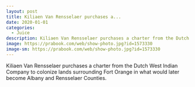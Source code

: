 ```yaml
---
layout: post
title: Kiliaen Van Rensselaer purchases a...
date: 2020-01-01
categories: 
  - Juice
description: Kiliaen Van Rensselaer purchases a charter from the Dutch West Indian Company to colonize lands surrounding Fort Orange in what would later become Albany and Rensselaer Counties.
image: https://prabook.com/web/show-photo.jpg?id=1573330
image-sm: https://prabook.com/web/show-photo.jpg?id=1573330
---
```

Kiliaen Van Rensselaer purchases a charter from the Dutch West Indian Company to colonize lands surrounding Fort Orange in what would later become Albany and Rensselaer Counties.